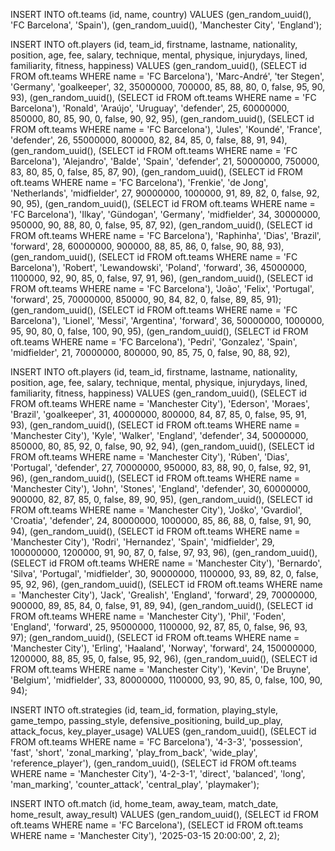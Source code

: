INSERT INTO oft.teams (id, name, country) VALUES
    (gen_random_uuid(), 'FC Barcelona', 'Spain'),
    (gen_random_uuid(), 'Manchester City', 'England');


  


INSERT INTO oft.players (id, team_id, firstname, lastname, nationality, position, age, fee, salary, technique, mental, physique, injurydays, lined, familiarity, fitness, happiness)
VALUES
    (gen_random_uuid(), (SELECT id FROM oft.teams WHERE name = 'FC Barcelona'), 'Marc-André', 'ter Stegen', 'Germany', 'goalkeeper', 32, 35000000, 700000, 85, 88, 80, 0, false, 95, 90, 93),
    (gen_random_uuid(), (SELECT id FROM oft.teams WHERE name = 'FC Barcelona'), 'Ronald', 'Araújo', 'Uruguay', 'defender', 25, 60000000, 850000, 80, 85, 90, 0, false, 90, 92, 95),
    (gen_random_uuid(), (SELECT id FROM oft.teams WHERE name = 'FC Barcelona'), 'Jules', 'Koundé', 'France', 'defender', 26, 55000000, 800000, 82, 84, 85, 0, false, 88, 91, 94),
    (gen_random_uuid(), (SELECT id FROM oft.teams WHERE name = 'FC Barcelona'), 'Alejandro', 'Balde', 'Spain', 'defender', 21, 50000000, 750000, 83, 80, 85, 0, false, 85, 87, 90),
    (gen_random_uuid(), (SELECT id FROM oft.teams WHERE name = 'FC Barcelona'), 'Frenkie', 'de Jong', 'Netherlands', 'midfielder', 27, 90000000, 1000000, 91, 89, 82, 0, false, 92, 90, 95),
    (gen_random_uuid(), (SELECT id FROM oft.teams WHERE name = 'FC Barcelona'), 'Ilkay', 'Gündogan', 'Germany', 'midfielder', 34, 30000000, 950000, 90, 88, 80, 0, false, 95, 87, 92),
    (gen_random_uuid(), (SELECT id FROM oft.teams WHERE name = 'FC Barcelona'), 'Raphinha', 'Dias', 'Brazil', 'forward', 28, 60000000, 900000, 88, 85, 86, 0, false, 90, 88, 93),
    (gen_random_uuid(), (SELECT id FROM oft.teams WHERE name = 'FC Barcelona'), 'Robert', 'Lewandowski', 'Poland', 'forward', 36, 45000000, 1100000, 92, 90, 85, 0, false, 97, 91, 96),
    (gen_random_uuid(), (SELECT id FROM oft.teams WHERE name = 'FC Barcelona'), 'João', 'Felix', 'Portugal', 'forward', 25, 70000000, 850000, 90, 84, 82, 0, false, 89, 85, 91);
    (gen_random_uuid(), (SELECT id FROM oft.teams WHERE name = 'FC Barcelona'), 'Lionel', 'Messi', 'Argentina', 'forward', 36, 50000000, 1000000, 95, 90, 80, 0, false, 100, 90, 95),
    (gen_random_uuid(), (SELECT id FROM oft.teams WHERE name = 'FC Barcelona'), 'Pedri', 'Gonzalez', 'Spain', 'midfielder', 21, 70000000, 800000, 90, 85, 75, 0, false, 90, 88, 92),






INSERT INTO oft.players (id, team_id, firstname, lastname, nationality, position, age, fee, salary, technique, mental, physique, injurydays, lined, familiarity, fitness, happiness)
VALUES
    (gen_random_uuid(), (SELECT id FROM oft.teams WHERE name = 'Manchester City'), 'Ederson', 'Moraes', 'Brazil', 'goalkeeper', 31, 40000000, 800000, 84, 87, 85, 0, false, 95, 91, 93),
    (gen_random_uuid(), (SELECT id FROM oft.teams WHERE name = 'Manchester City'), 'Kyle', 'Walker', 'England', 'defender', 34, 50000000, 850000, 80, 85, 92, 0, false, 90, 92, 94),
    (gen_random_uuid(), (SELECT id FROM oft.teams WHERE name = 'Manchester City'), 'Rúben', 'Dias', 'Portugal', 'defender', 27, 70000000, 950000, 83, 88, 90, 0, false, 92, 91, 96),
    (gen_random_uuid(), (SELECT id FROM oft.teams WHERE name = 'Manchester City'), 'John', 'Stones', 'England', 'defender', 30, 60000000, 900000, 82, 87, 85, 0, false, 89, 90, 95),
    (gen_random_uuid(), (SELECT id FROM oft.teams WHERE name = 'Manchester City'), 'Joško', 'Gvardiol', 'Croatia', 'defender', 24, 80000000, 1000000, 85, 86, 88, 0, false, 91, 90, 94),
    (gen_random_uuid(), (SELECT id FROM oft.teams WHERE name = 'Manchester City'), 'Rodri', 'Hernandez', 'Spain', 'midfielder', 29, 100000000, 1200000, 91, 90, 87, 0, false, 97, 93, 96),
    (gen_random_uuid(), (SELECT id FROM oft.teams WHERE name = 'Manchester City'), 'Bernardo', 'Silva', 'Portugal', 'midfielder', 30, 90000000, 1100000, 93, 89, 82, 0, false, 95, 92, 96),
    (gen_random_uuid(), (SELECT id FROM oft.teams WHERE name = 'Manchester City'), 'Jack', 'Grealish', 'England', 'forward', 29, 70000000, 900000, 89, 85, 84, 0, false, 91, 89, 94),
    (gen_random_uuid(), (SELECT id FROM oft.teams WHERE name = 'Manchester City'), 'Phil', 'Foden', 'England', 'forward', 25, 95000000, 1100000, 92, 87, 85, 0, false, 96, 93, 97);
    (gen_random_uuid(), (SELECT id FROM oft.teams WHERE name = 'Manchester City'), 'Erling', 'Haaland', 'Norway', 'forward', 24, 150000000, 1200000, 88, 85, 95, 0, false, 95, 92, 96),
    (gen_random_uuid(), (SELECT id FROM oft.teams WHERE name = 'Manchester City'), 'Kevin', 'De Bruyne', 'Belgium', 'midfielder', 33, 80000000, 1100000, 93, 90, 85, 0, false, 100, 90, 94);





INSERT INTO oft.strategies (id, team_id, formation, playing_style, game_tempo, passing_style, defensive_positioning, build_up_play, attack_focus, key_player_usage)
VALUES
    (gen_random_uuid(), (SELECT id FROM oft.teams WHERE name = 'FC Barcelona'), '4-3-3', 'possession', 'fast', 'short', 'zonal_marking', 'play_from_back', 'wide_play', 'reference_player'),
    (gen_random_uuid(), (SELECT id FROM oft.teams WHERE name = 'Manchester City'), '4-2-3-1', 'direct', 'balanced', 'long', 'man_marking', 'counter_attack', 'central_play', 'playmaker');






INSERT INTO oft.match (id, home_team, away_team, match_date, home_result, away_result)
VALUES
    (gen_random_uuid(), 
     (SELECT id FROM oft.teams WHERE name = 'FC Barcelona'), 
     (SELECT id FROM oft.teams WHERE name = 'Manchester City'),
     '2025-03-15 20:00:00', 2, 2);

